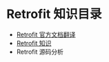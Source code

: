 # Retrofit 知识目录

* [Retrofit 官方文档翻译](https://github.com/ZhangMiao147/android_learning_notes/blob/master/OpenSourceLibrary/Retrofit/Retrofit官方文档翻译.md)
* [Retrofit 知识](https://github.com/ZhangMiao147/android_learning_notes/blob/master/OpenSourceLibrary/Retrofit/Retrofit知识.md)
* Retrofit 源码分析

